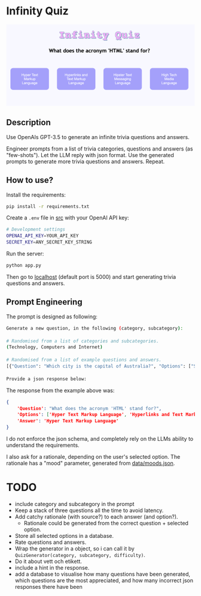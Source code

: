 # Infinity Quiz

![inf-quiz](imgs/image.png)

## Description
Use OpenAIs GPT-3.5 to generate an infinite trivia questions and answers.

Engineer prompts from a list of trivia categories, questions and answers (as "few-shots"). Let the LLM reply with json format. Use the generated prompts to generate more trivia questions and answers. Repeat.

## How to use?
Install the requirements:

```bash
pip install -r requirements.txt
```

Create a `.env` file in [src](/src) with your OpenAI API key:

```bash
# Development settings
OPENAI_API_KEY=YOUR_API_KEY
SECRET_KEY=ANY_SECRET_KEY_STRING
```

Run the server:

```bash
python app.py
```

Then go to [localhost](http://127.0.0.1:5000) (default port is 5000) and start generating trivia questions and answers.

## Prompt Engineering
The prompt is designed as following:

```bash
Generate a new question, in the following (category, subcategory):  

# Randomised from a list of categories and subcategories.
(Technology, Computers and Internet)

# Randomised from a list of example questions and answers.
[{"Question": "Which city is the capital of Australia?", "Options": ["Sydney", "Melbourne", "Canberra", "Perth"], "Answer": "Canberra"}, {"Question": "What planet is known as the 'Red Planet'?", "Options": ["Venus", "Mars", "Jupiter", "Saturn"], "Answer": "Mars"}, {"Question": "Who wrote the novel 'To Kill a Mockingbird'?", "Options": ["Harper Lee", "J.D. Salinger", "George Orwell", "Ernest Hemingway"], "Answer": "Harper Lee"}] 

Provide a json response below: 
```

The response from the example above was:

```json
{
    'Question': "What does the acronym 'HTML' stand for?", 
    'Options': ['Hyper Text Markup Language', 'Hyperlinks and Text Markup Language', 'Hipster Text Messaging Language', 'High Tech Media Language'], 
    'Answer': 'Hyper Text Markup Language'
}
```

I do not enforce the json schema, and completely rely on the LLMs ability to understand the requirements.

I also ask for a rationale, depending on the user's selected option. The rationale has a "mood" parameter, generated from [data/moods.json](data/moods.json).

# TODO
* include category and subcategory in the prompt
* Keep a stack of three questions all the time to avoid latency.
* Add catchy rationale (with source?) to each answer (and option?).
    * Rationale could be generated from the correct question + selected option.
* Store all selected options in a database.
* Rate questions and answers.
* Wrap the generator in a object, so i can call it by `QuizGenerator(category, subcategory, difficulty)`.
* Do it about vett och etikett.
* include a hint in the response.
* add a database to visualise how many questions have been generated, which questions are the most appreciated, and how many incorrect json responses there have been